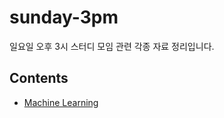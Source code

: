 # sunday-3pm
일요일 오후 3시 스터디 모임 관련 각종 자료 정리입니다.

## Contents

* [Machine Learning](./01_Machine-learning/00_Curriculum.md)
